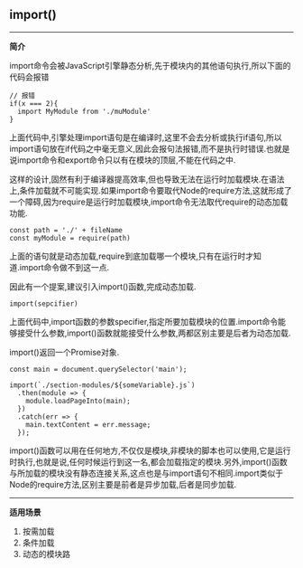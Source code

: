 ## import()
---
**简介**

import命令会被JavaScript引擎静态分析,先于模块内的其他语句执行,所以下面的代码会报错
```
// 报错
if(x === 2){
  import MyModule from './muModule'
}
```
上面代码中,引擎处理import语句是在编译时,这里不会去分析或执行if语句,所以import语句放在if代码之中毫无意义,因此会报句法报错,而不是执行时错误.也就是说import命令和export命令只以有在模块的顶层,不能在代码之中.

这样的设计,固然有利于编译器提高效率,但也导致无法在运行时加载模块.在语法上,条件加载就不可能实现.如果import命令要取代Node的require方法,这就形成了一个障碍,因为require是运行时加载模块,import命令无法取代require的动态加载功能.
```
const path = './' + fileName
const myModule = require(path)
```
上面的语句就是动态加载,require到底加载哪一个模块,只有在运行时才知道.import命令做不到这一点.

因此有一个提案,建议引入import()函数,完成动态加载.
```
import(sepcifier)
```
上面代码中,import函数的参数specifier,指定所要加载模块的位置.import命令能够接受什么参数,import()函数就能接受什么参数,两都区别主要是后者为动态加载.

import()返回一个Promise对象.
```
const main = document.querySelector('main');

import(`./section-modules/${someVariable}.js`)
  .then(module => {
    module.loadPageInto(main);
  })
  .catch(err => {
    main.textContent = err.message;
  });
```
import()函数可以用在任何地方,不仅仅是模块,非模块的脚本也可以使用,它是运行时执行,也就是说,任何时候运行到这一名,都会加载指定的模块.另外,import()函数与所加载的模块没有静态连接关系,这点也是与import语句不相同.import类似于Node的require方法,区别主要是前者是异步加载,后者是同步加载.

---
**适用场景**
1. 按需加载
2. 条件加载
3. 动态的模块路
